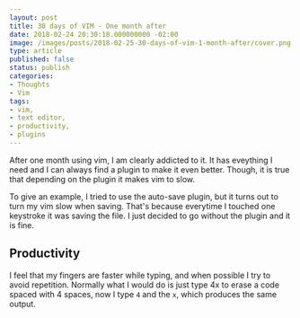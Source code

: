 ```yaml
---
layout: post
title: 30 days of VIM - One month after
date: 2018-02-24 20:30:18.000000000 -02:00
image: /images/posts/2018-02-25-30-days-of-vim-1-month-after/cover.png
type: article
published: false
status: publish
categories:
- Thoughts
- Vim
tags:
- vim,
- text editor,
- productivity,
- plugins
---
```


After one month using vim, I am clearly addicted to it. It has eveything I need and I can always find
a plugin to make it even better. Though, it is true that depending on the plugin it makes vim to slow.

To give an example, I tried to use the auto-save plugin, but it turns out to turn my vim slow when saving.
That's because everytime I touched one keystroke it was saving the file. I just decided to go without the
plugin and it is fine.

## Productivity

I feel that my fingers are faster while typing, and when possible I try to avoid repetition. Normally
what I would do is just type 4x to erase a code spaced with 4 spaces, now I type `4` and the `x`, which
produces the same output.

